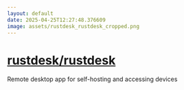 ```yaml
---
layout: default
date: 2025-04-25T12:27:48.376609
image: assets/rustdesk_rustdesk_cropped.png
---
```


# [rustdesk/rustdesk](https://github.com/rustdesk/rustdesk)

Remote desktop app for self-hosting and accessing devices
